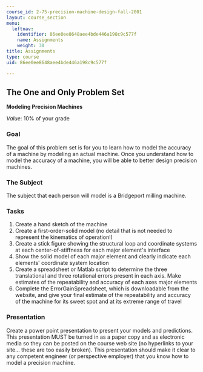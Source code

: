 ```yaml
---
course_id: 2-75-precision-machine-design-fall-2001
layout: course_section
menu:
  leftnav:
    identifier: 86ee0ee8648aee4bde446a198c9c577f
    name: Assignments
    weight: 30
title: Assignments
type: course
uid: 86ee0ee8648aee4bde446a198c9c577f

---
```


The One and Only Problem Set
----------------------------

**Modeling Precision Machines**

_Value_: 10% of your grade

### Goal

The goal of this problem set is for you to learn how to model the accuracy of a machine by modeling an actual machine. Once you understand how to model the accuracy of a machine, you will be able to better design precision machines.

### The Subject

The subject that each person will model is a Bridgeport milling machine.

### Tasks

1.  Create a hand sketch of the machine
2.  Create a first-order-solid model (no detail that is not needed to represent the kinematics of operation!)
3.  Create a stick figure showing the structural loop and coordinate systems at each center-of-stiffness for each major element's interface
4.  Show the solid model of each major element and clearly indicate each elements' coordinate system location
5.  Create a spreadsheet or Matlab script to determine the three translational and three rotational errors present in each axis. Make estimates of the repeatability and accuracy of each axes major elements
6.  Complete the ErrorGainSpreadsheet, which is downloadable from the website, and give your final estimate of the repeatability and accuracy of the machine for its sweet spot and at its extreme range of travel

### Presentation

Create a power point presentation to present your models and predictions. This presentation MUST be turned in as a paper copy and as electronic media so they can be posted on the course web site (no hyperlinks to your site... these are too easily broken). This presentation should make it clear to any competent engineer (or perspective employer) that you know how to model a precision machine.